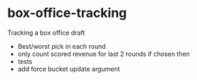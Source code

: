 # box-office-tracking

Tracking a box office draft

- Best/worst pick in each round
- only count scored revenue for last 2 rounds if chosen then
- tests
- add force bucket update argument